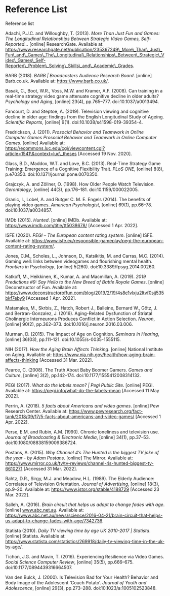 # Reference List

Reference list

Adachi, P.J.C. and Willoughby, T. (2013). _More Than Just Fun and Games: The Longitudinal Relationships Between Strategic Video Games, Self-Reported..._ \[online] ResearchGate. Available at: https://www.researchgate.net/publication/235367249\_More\_Than\_Just\_Fun\_and\_Games\_The\_Longitudinal\_Relationships\_Between\_Strategic\_Video\_Games\_Self-Reported\_Problem\_Solving\_Skills\_and\_Academic\_Grades.

BARB (2018). _BARB | Broadcasters Audience Research Board_. \[online] Barb.co.uk. Available at: https://www.barb.co.uk/.

Basak, C., Boot, W.R., Voss, M.W. and Kramer, A.F. (2008). Can training in a real-time strategy video game attenuate cognitive decline in older adults? _Psychology and Aging_, \[online] 23(4), pp.765–777. doi:10.1037/a0013494.

Fancourt, D. and Steptoe, A. (2019). Television viewing and cognitive decline in older age: findings from the English Longitudinal Study of Ageing. _Scientific Reports_, \[online] 9(1). doi:10.1038/s41598-019-39354-4.

Fredrickson, J. (2011). _Prosocial Behavior and Teamwork in Online Computer Games Prosocial Behavior and Teamwork in Online Computer Games_. \[online] Available at: https://ecommons.luc.edu/cgi/viewcontent.cgi?article=1541\&context=luc\_theses \[Accessed 19 Nov. 2020].

Glass, B.D., Maddox, W.T. and Love, B.C. (2013). Real-Time Strategy Game Training: Emergence of a Cognitive Flexibility Trait. _PLoS ONE_, \[online] 8(8), p.e70350. doi:10.1371/journal.pone.0070350.

Grajczyk, A. and Zöllner, O. (1998). How Older People Watch Television. _Gerontology_, \[online] 44(3), pp.176–181. doi:10.1159/000022005.

Granic, I., Lobel, A. and Rutger C. M. E. Engels (2014). The benefits of playing video games. _American Psychologist_, \[online] 69(1), pp.66–78. doi:10.1037/a0034857.

IMDb (2015). _Hunted_. \[online] IMDb. Available at: https://www.imdb.com/title/tt5038678/ \[Accessed 1 Apr. 2022].

ISFE (2020). _PEGI – The European content rating system_. \[online] ISFE. Available at: https://www.isfe.eu/responsible-gameplay/pegi-the-european-content-rating-system/.

Jones, C.M., Scholes, L., Johnson, D., Katsikitis, M. and Carras, M.C. (2014). Gaming well: links between videogames and flourishing mental health. _Frontiers in Psychology_, \[online] 5(260). doi:10.3389/fpsyg.2014.00260.

Katkoff, M., Heikkinen, K., Kumar, A. and Macmillan, A. (2019). _2019 Predictions #9: Say Hello to the New Breed of Battle Royale Games_. \[online] Deconstructor of Fun. Available at: https://www.deconstructoroffun.com/blog/2019/2/19/4s8e1vlxju2ltvf0sjj535bkf7eby9 \[Accessed 1 Apr. 2022].

Matamales, M., Skrbis, Z., Hatch, Robert J., Balleine, Bernard W., Götz, J. and Bertran-Gonzalez, J. (2016). Aging-Related Dysfunction of Striatal Cholinergic Interneurons Produces Conflict in Action Selection. _Neuron_, \[online] 90(2), pp.362–373. doi:10.1016/j.neuron.2016.03.006.

Murman, D. (2015). The Impact of Age on Cognition. _Seminars in Hearing_, \[online] 36(03), pp.111–121. doi:10.1055/s-0035-1555115.

NIH (2017). _How the Aging Brain Affects Thinking_. \[online] National Institute on Aging. Available at: https://www.nia.nih.gov/health/how-aging-brain-affects-thinking \[Accessed 31 Mar. 2022].

Pearce, C. (2008). The Truth About Baby Boomer Gamers. _Games and Culture_, \[online] 3(2), pp.142–174. doi:10.1177/1555412008314132.

PEGI (2017). _What do the labels mean? | Pegi Public Site_. \[online] PEGI. Available at: https://pegi.info/what-do-the-labels-mean \[Accessed 11 May 2022].

Perrin, A. (2018). _5 facts about Americans and video games_. \[online] Pew Research Center. Available at: https://www.pewresearch.org/fact-tank/2018/09/17/5-facts-about-americans-and-video-games/ \[Accessed 1 Apr. 2022].

Perse, E.M. and Rubin, A.M. (1990). Chronic loneliness and television use. _Journal of Broadcasting & Electronic Media_, \[online] 34(1), pp.37–53. doi:10.1080/08838159009386724.

Postans, A. (2015). _Why Channel 4’s The Hunted is the biggest TV joke of the year - by Adam Postans_. \[online] The Mirror. Available at: https://www.mirror.co.uk/tv/tv-reviews/channel-4s-hunted-biggest-tv-6610271 \[Accessed 31 Mar. 2022].

Rahtz, D.R., Sirgy, M.J. and Meadow, H.L. (1989). The Elderly Audience: Correlates of Television Orientation. _Journal of Advertising_, \[online] 18(3), pp.9–20. Available at: https://www.jstor.org/stable/4188729 \[Accessed 23 Mar. 2022].

Salleh, A. (2016). _Brain circuit that helps us adapt to change fades with age_. \[online] www.abc.net.au. Available at: https://www.abc.net.au/news/science/2016-04-21/brain-circuit-that-helps-us-adapt-to-change-fades-with-age/7342736.

Statista (2010). _Daily TV viewing time by age UK 2010-2017 | Statista_. \[online] Statista. Available at: https://www.statista.com/statistics/269918/daily-tv-viewing-time-in-the-uk-by-age/.

Tichon, J.G. and Mavin, T. (2016). Experiencing Resilience via Video Games. _Social Science Computer Review_, \[online] 35(5), pp.666–675. doi:10.1177/0894439316664507.

Van den Bulck, J. (2000). Is Television Bad for Your Health? Behavior and Body Image of the Adolescent ‘Couch Potato’. _Journal of Youth and Adolescence_, \[online] 29(3), pp.273–288. doi:10.1023/a:1005102523848.

